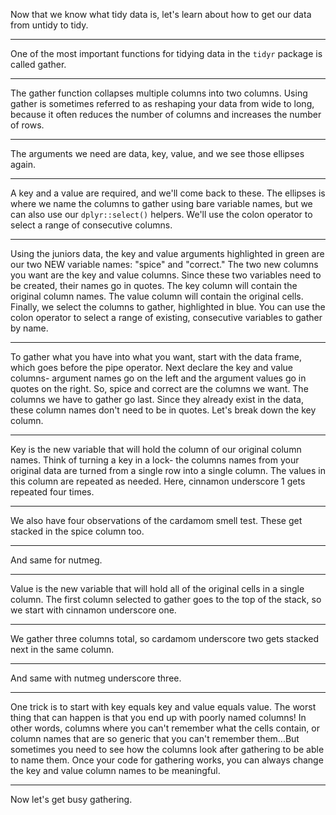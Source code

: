Now that we know what tidy data is, let's learn about how to get our data from untidy to tidy.

-------

One of the most important functions for tidying data in the `tidyr` package is called gather.

-------

The gather function collapses multiple columns into two columns. Using gather is sometimes referred to as reshaping your data from wide to long, because it often reduces the number of columns and increases the number of rows.

-------

The arguments we need are data, key, value, and we see those ellipses again.

-------

A key and a value are required, and we'll come back to these. The ellipses is where we name the columns to gather using bare variable names, but we can also use our `dplyr::select()` helpers. We'll use the colon operator to select a range of consecutive columns.

-------

Using the juniors data, the key and value arguments highlighted in green are our two NEW variable names: "spice" and "correct." The two new columns you want are the key and value columns. Since these two variables need to be created, their names go in quotes. The key column will contain the original column names. The value column will contain the original cells. Finally, we select the columns to gather, highlighted in blue. You can use the colon operator to select a range of existing, consecutive variables to gather by name.

-------

To gather what you have into what you want, start with the data frame, which goes before the pipe operator. Next declare the key and value columns- argument names go on the left and the argument values go in quotes on the right. So, spice and correct are the columns we want. The columns we have to gather go last. Since they already exist in the data, these column names don't need to be in quotes. Let's break down the key column.

-------

Key is the new variable that will hold the column of our original column names. Think of turning a key in a lock- the columns names from your original data are turned from a single row into a single column. The values in this column are repeated as needed. Here, cinnamon underscore 1 gets repeated four times.

-------

We also have four observations of the cardamom smell test. These get stacked in the spice column too.

-------

And same for nutmeg.

-------

Value is the new variable that will hold all of the original cells in a single column. The first column selected to gather goes to the top of the stack, so we start with cinnamon underscore one.

-------

We gather three columns total, so cardamom underscore two gets stacked next in the same column.

-------

And same with nutmeg underscore three.

-------

One trick is to start with key equals key and value equals value. The worst thing that can happen is that you end up with poorly named columns! In other words, columns where you can't remember what the cells contain, or column names that are so generic that you can't remember them...But sometimes you need to see how the columns look after gathering to be able to name them. Once your code for gathering works, you can always change the key and value column names to be meaningful.

-------

Now let's get busy gathering.
